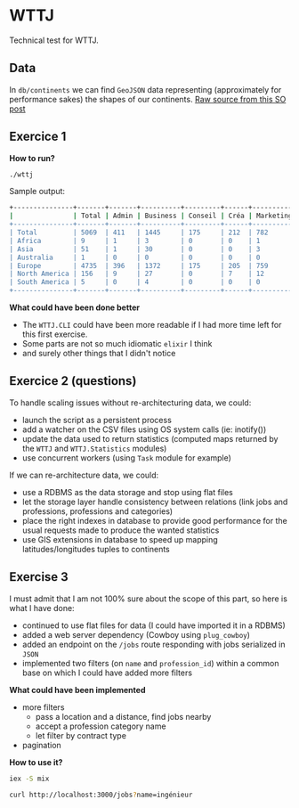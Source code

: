 # WTTJ

Technical test for WTTJ.

## Data

In `db/continents` we can find `GeoJSON` data representing (approximately for performance sakes) the shapes of our continents. [Raw source from this SO post](https://stackoverflow.com/questions/13905646/get-the-continent-given-the-latitude-and-longitude)

## Exercice 1

**How to run?**

```bash
./wttj
```

Sample output:

```bash
+---------------+-------+-------+----------+---------+------+-------------------+--------+------+
|               | Total | Admin | Business | Conseil | Créa | Marketing / Comm' | Retail | Tech |
+---------------+-------+-------+----------+---------+------+-------------------+--------+------+
| Total         | 5069  | 411   | 1445     | 175     | 212  | 782               | 536    | 1439 |
| Africa        | 9     | 1     | 3        | 0       | 0    | 1                 | 1      | 3    |
| Asia          | 51    | 1     | 30       | 0       | 0    | 3                 | 6      | 11   |
| Australia     | 1     | 0     | 0        | 0       | 0    | 0                 | 1      | 0    |
| Europe        | 4735  | 396   | 1372     | 175     | 205  | 759               | 426    | 1402 |
| North America | 156   | 9     | 27       | 0       | 7    | 12                | 87     | 14   |
| South America | 5     | 0     | 4        | 0       | 0    | 0                 | 0      | 1    |
+---------------+-------+-------+----------+---------+------+-------------------+--------+------+
```

**What could have been done better**

- The `WTTJ.CLI` could have been more readable if I had more time left for this first exercise.
- Some parts are not so much idiomatic `elixir` I think
- and surely other things that I didn't notice

## Exercice 2 (questions)

To handle scaling issues without re-architecturing data, we could:

- launch the script as a persistent process
- add a watcher on the CSV files using OS system calls (ie: inotify())
- update the data used to return statistics (computed maps returned by the `WTTJ` and `WTTJ.Statistics` modules)
- use concurrent workers (using `Task` module for example)

If we can re-architecture data, we could:

- use a RDBMS as the data storage and stop using flat files
- let the storage layer handle consistency between relations (link jobs and professions, professions and categories)
- place the right indexes in database to provide good performance for the usual requests made to produce the wanted statistics
- use GIS extensions in database to speed up mapping latitudes/longitudes tuples to continents

## Exercise 3

I must admit that I am not 100% sure about the scope of this part, so here is what I have done:

- continued to use flat files for data (I could have imported it in a RDBMS)
- added a web server dependency (Cowboy using `plug_cowboy`)
- added an endpoint on the `/jobs` route responding with jobs serialized in `JSON`
- implemented two filters (on `name` and `profession_id`) within a common base on which I could have added more filters

**What could have been implemented**

- more filters
  - pass a location and a distance, find jobs nearby
  - accept a profession category name
  - let filter by contract type
- pagination

**How to use it?**

```bash
iex -S mix

curl http://localhost:3000/jobs?name=ingénieur
```
